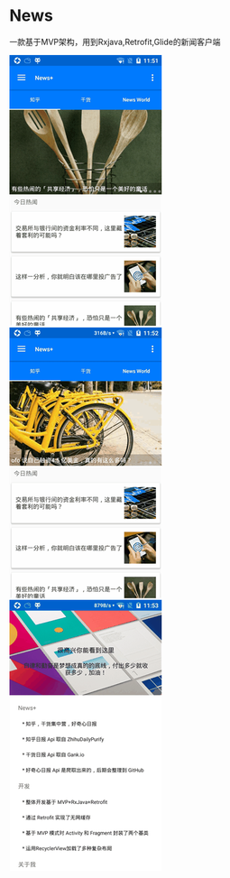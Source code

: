 # News
一款基于MVP架构，用到Rxjava,Retrofit,Glide的新闻客户端


![image](https://github.com/hanzhonghao/News/raw/master/screenshot/1应用宝动态截屏2017030701.gif)
![image](https://github.com/hanzhonghao/News/raw/master/screenshot/2应用宝动态截屏2017030701.gif)
![image](https://github.com/hanzhonghao/News/raw/master/screenshot/3应用宝动态截屏2017030701.gif)
